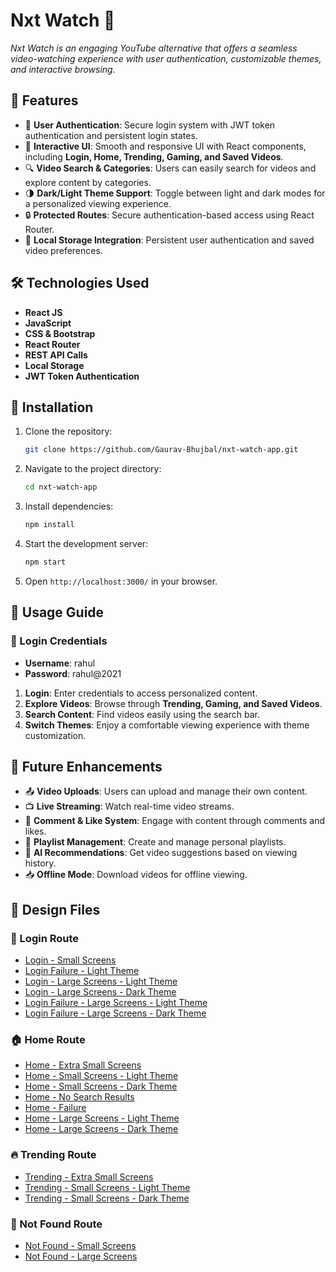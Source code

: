 # Nxt Watch 🎥

*Nxt Watch is an engaging YouTube alternative that offers a seamless video-watching experience with user authentication, customizable themes, and interactive browsing.*

## 🚀 Features

- 🔐 **User Authentication**: Secure login system with JWT token authentication and persistent login states.
- 🎨 **Interactive UI**: Smooth and responsive UI with React components, including **Login, Home, Trending, Gaming, and Saved Videos**.
- 🔍 **Video Search & Categories**: Users can easily search for videos and explore content by categories.
- 🌗 **Dark/Light Theme Support**: Toggle between light and dark modes for a personalized viewing experience.
- 🔒 **Protected Routes**: Secure authentication-based access using React Router.
- 💾 **Local Storage Integration**: Persistent user authentication and saved video preferences.

## 🛠️ Technologies Used

- **React JS**
- **JavaScript**
- **CSS & Bootstrap**
- **React Router**
- **REST API Calls**
- **Local Storage**
- **JWT Token Authentication**

## 📌 Installation

1. Clone the repository:
   ```sh
   git clone https://github.com/Gaurav-Bhujbal/nxt-watch-app.git
   ```
2. Navigate to the project directory:
   ```sh
   cd nxt-watch-app
   ```
3. Install dependencies:
   ```sh
   npm install
   ```
4. Start the development server:
   ```sh
   npm start
   ```
5. Open `http://localhost:3000/` in your browser.

## 🎯 Usage Guide

### 🏁 Login Credentials
- **Username**: rahul
- **Password**: rahul@2021

1. **Login**: Enter credentials to access personalized content.
2. **Explore Videos**: Browse through **Trending, Gaming, and Saved Videos**.
3. **Search Content**: Find videos easily using the search bar.
4. **Switch Themes**: Enjoy a comfortable viewing experience with theme customization.

## 🚧 Future Enhancements

- 📤 **Video Uploads**: Users can upload and manage their own content.
- 📺 **Live Streaming**: Watch real-time video streams.
- 💬 **Comment & Like System**: Engage with content through comments and likes.
- 🎵 **Playlist Management**: Create and manage personal playlists.
- 🤖 **AI Recommendations**: Get video suggestions based on viewing history.
- 📥 **Offline Mode**: Download videos for offline viewing.

## 📌 Design Files

### 🔑 Login Route

- [Login - Small Screens](https://assets.ccbp.in/frontend/content/react-js/nxt-watch-login-sm-outputs.png)
- [Login Failure - Light Theme](https://assets.ccbp.in/frontend/content/react-js/nxt-watch-login-failure-sm-outputs.png)
- [Login - Large Screens - Light Theme](https://assets.ccbp.in/frontend/content/react-js/nxt-watch-login-light-theme-lg-output.png)
- [Login - Large Screens - Dark Theme](https://assets.ccbp.in/frontend/content/react-js/nxt-watch-login-dark-theme-lg-output.png)
- [Login Failure - Large Screens - Light Theme](https://assets.ccbp.in/frontend/content/react-js/nxt-watch-login-failure-light-theme-lg-output-v0.png)
- [Login Failure - Large Screens - Dark Theme](https://assets.ccbp.in/frontend/content/react-js/nxt-watch-login-failure-dark-theme-lg-output-v1.png)

### 🏠 Home Route

- [Home - Extra Small Screens](https://assets.ccbp.in/frontend/content/react-js/nxt-watch-home-success-xs-outputs.png)
- [Home - Small Screens - Light Theme](https://assets.ccbp.in/frontend/content/react-js/nxt-watch-home-success-light-theme-sm-output.png)
- [Home - Small Screens - Dark Theme](https://assets.ccbp.in/frontend/content/react-js/nxt-watch-home-success-dark-theme-sm-output.png)
- [Home - No Search Results](https://assets.ccbp.in/frontend/content/react-js/nxt-watch-home-no-videos-sm-outputs.png)
- [Home - Failure](https://assets.ccbp.in/frontend/content/react-js/nxt-watch-home-failure-sm-outputs.png)
- [Home - Large Screens - Light Theme](https://assets.ccbp.in/frontend/content/react-js/nxt-watch-home-success-light-theme-lg-output-v0.png)
- [Home - Large Screens - Dark Theme](https://assets.ccbp.in/frontend/content/react-js/nxt-watch-home-success-dark-theme-lg-output-v0.png)

### 🔥 Trending Route

- [Trending - Extra Small Screens](https://assets.ccbp.in/frontend/content/react-js/nxt-watch-trending-success-xs-outputs.png)
- [Trending - Small Screens - Light Theme](https://assets.ccbp.in/frontend/content/react-js/nxt-watch-trending-success-light-theme-sm-output.png)
- [Trending - Small Screens - Dark Theme](https://assets.ccbp.in/frontend/content/react-js/nxt-watch-trending-success-dark-theme-sm-output.png)

### 🚫 Not Found Route

- [Not Found - Small Screens](https://assets.ccbp.in/frontend/content/react-js/nxt-watch-page-not-found-sm-output.png)
- [Not Found - Large Screens](https://assets.ccbp.in/frontend/content/react-js/nxt-watch-page-not-found-light-theme-lg-output-v0.png)

